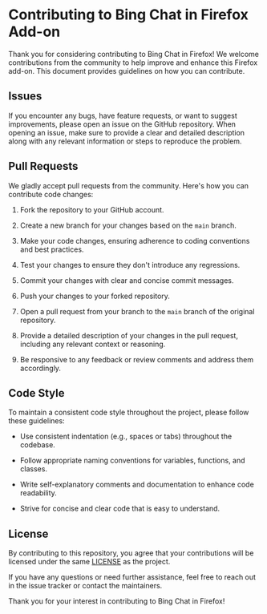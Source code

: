 # Contributing to Bing Chat in Firefox Add-on

Thank you for considering contributing to Bing Chat in Firefox! We welcome contributions from the community to help improve and enhance this Firefox add-on. This document provides guidelines on how you can contribute.

## Issues

If you encounter any bugs, have feature requests, or want to suggest improvements, please open an issue on the GitHub repository. When opening an issue, make sure to provide a clear and detailed description along with any relevant information or steps to reproduce the problem.

## Pull Requests

We gladly accept pull requests from the community. Here's how you can contribute code changes:

1. Fork the repository to your GitHub account.

2. Create a new branch for your changes based on the `main` branch.

3. Make your code changes, ensuring adherence to coding conventions and best practices.

4. Test your changes to ensure they don't introduce any regressions.

5. Commit your changes with clear and concise commit messages.

6. Push your changes to your forked repository.

7. Open a pull request from your branch to the `main` branch of the original repository.

8. Provide a detailed description of your changes in the pull request, including any relevant context or reasoning.

9. Be responsive to any feedback or review comments and address them accordingly.

## Code Style

To maintain a consistent code style throughout the project, please follow these guidelines:

- Use consistent indentation (e.g., spaces or tabs) throughout the codebase.

- Follow appropriate naming conventions for variables, functions, and classes.

- Write self-explanatory comments and documentation to enhance code readability.

- Strive for concise and clear code that is easy to understand.

## License

By contributing to this repository, you agree that your contributions will be licensed under the same [LICENSE](LICENSE) as the project.

If you have any questions or need further assistance, feel free to reach out in the issue tracker or contact the maintainers.

Thank you for your interest in contributing to Bing Chat in Firefox!
